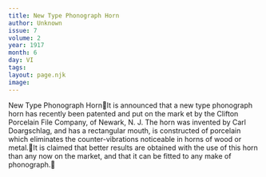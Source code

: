 ```yaml
---
title: New Type Phonograph Horn
author: Unknown
issue: 7
volume: 2
year: 1917
month: 6
day: VI
tags:
layout: page.njk
image:
---
```

New Type Phonograph HornIt is announced that a new type phonograph horn has recently been patented and put on the mark et by the Clifton Porcelain File Company, of Newark, N. J. The horn was invented by Carl Doargschlag, and has a rectangular mouth, is constructed of porcelain which eliminates the counter-vibrations noticeable in horns of wood or metal.It is claimed that better results are obtained with the use of this horn than any now on the market, and that it can be fitted to any make of phonograph.
